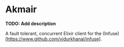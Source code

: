 # Akmair

**TODO: Add description**

A fault tolerant, concurrent Elixir client for the (Infuse)[https://www.github.com/vidurkhanal/infuse].
